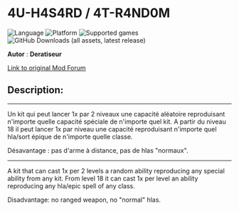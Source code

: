 # 4U-H4S4RD / 4T-R4ND0M

![Language](https://img.shields.io/static/v1?label=language&message=english%20%7C%20french%20%7C%20&color=informational)
![Platform](https://img.shields.io/static/v1?label=platform&message=windows%20%7C%20macOS%20%7C%20&color=informational)
![Supported games](https://img.shields.io/static/v1?label=supported%20games&message=BG2EE%20%7C%20EET%20%7C%20IWDEE%20%7C&color=dodgerblue)
![GitHub Downloads (all assets, latest release)](https://img.shields.io/github/downloads/Deratiseur/SWP/total)

**Autor** : **Deratiseur**

[Link to original Mod Forum](https://www.baldursgateworld.fr/viewtopic.php?t=34583)


## Description:
-------------

Un kit qui peut lancer 1x par 2 niveaux une capacité aléatoire reproduisant n'importe quelle capacité spéciale de n'importe quel kit. A partir du niveau 18 il peut lancer 1x par niveau une capacité reproduisant n'importe quel hla/sort épique de n'importe quelle classe.

Désavantage : pas d'arme à distance, pas de hlas "normaux".

-------------

A kit that can cast 1x per 2 levels a random ability reproducing any special ability from any kit. From level 18 it can cast 1x per level an ability reproducing any hla/epic spell of any class.

Disadvantage: no ranged weapon, no "normal" hlas.
